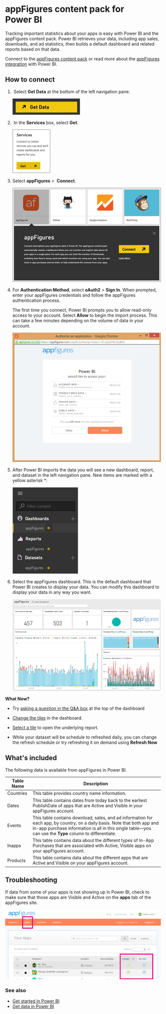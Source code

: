 <properties 
   pageTitle="appFigures content pack"
   description="appFigures content pack for Power BI"
   services="powerbi" 
   documentationCenter="" 
   authors="theresapalmer" 
   manager="mblythe" 
   backup=""
   editor=""
   tags=""
   qualityFocus="no"
   qualityDate=""/>
 
<tags
   ms.service="powerbi"
   ms.devlang="NA"
   ms.topic="article"
   ms.tgt_pltfrm="NA"
   ms.workload="powerbi"
   ms.date="05/09/2016"
   ms.author="tpalmer"/>
   
# appFigures content pack for Power&nbsp;BI

Tracking important statistics about your apps is easy with Power BI and the appFigures content pack. Power BI retrieves your data, including app sales, downloads, and ad statistics, then builds a default dashboard and related reports based on that data.

Connect to the [appFigures content pack](https://app.powerbi.com/getdata/services/appfigures) or read more about the [appFigures integration](https://powerbi.microsoft.com/integrations/appfigures) with Power BI.

## How to connect

1.  Select **Get Data** at the bottom of the left navigation pane.

	![](media/powerbi-content-pack-appfigures/PBI_GetData.png)

2.  In the **Services** box, select **Get**.

	![](media/powerbi-content-pack-appfigures/PBI_GetServices.png)

3.  Select **appFigures** \>  **Connect**.

	![](media/powerbi-content-pack-appfigures/appFigures.png)

4.  For **Authentication Method**, select **oAuth2** \> **Sign In**. When prompted, enter your appFigures credentials and follow the appFigures authentication process. 

    The first time you connect, Power BI prompts you to allow read-only access to your account. Select **Allow** to begin the import process. This can take a few minutes depending on the volume of data in your account.

    ![](media/powerbi-content-pack-appfigures/appFiguresDoc_06.png) 

5. After Power BI imports the data you will see a new dashboard, report, and dataset in the left navigation pane. New items are marked with a yellow asterisk \*:

	![](media/powerbi-content-pack-appfigures/PBI_appFigures3.png)

6. Select the appFigures dashboard. This is the default dashboard that Power BI creates to display your data. You can modify this dashboard to display your data in any way you want.

	![](media/powerbi-content-pack-appfigures/appFiguresDoc_01.png)


**What Now?**

- Try [asking a question in the Q&A box](powerbi-service-q-and-a.md) at the top of the dashboard

- [Change the tiles](powerbi-service-edit-a-tile-in-a-dashboard.md) in the dashboard.

- [Select a tile](powerbi-service-dashboard-tiles.md) to open the underlying report.

- While your dataset will be schedule to refreshed daily, you can change the refresh schedule or try refreshing it on demand using **Refresh Now**


## What's included

The following data is available from appFigures in Power BI.


|**Table Name**|**Description**|
|---|---|
|Countries|This table provides country name information.|
|Dates|This table contains dates from today back to the earliest PublishDate of apps that are Active and Visible in your appFigures account.|
|Events|This table contains download, sales, and ad information for each app, by country, on a daily basis. Note that both app and in-app purchase information is all in this single table—you can use the <strong>Type</strong> column to differentiate.|
|Inapps|This table contains data about the different types of In-App Purchases that are associated with Active, Visible apps on your appFigures account.|
|Products|This table contains data about the different apps that are Active and Visible on your appFigures account.|

## Troubleshooting

If data from some of your apps is not showing up in Power BI, check to make sure that those apps are Visible and Active on the **apps** tab of the appFigures site.

![](media/powerbi-content-pack-appfigures/appFiguresDoc_11.png)

### See also

-  [Get started in Power BI](powerbi-service-get-started.md)
-  [Get data in Power BI](powerbi-service-get-data.md)

